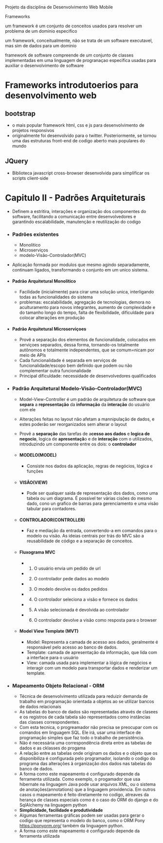 Projeto da disciplina de Desenvolvimento Web Mobile

Frameworks

um framework é um conjunto de conceitos usados para resolver um problema de um dominio especifico

um framework, conceitualmente, não se trata de um software executavel, mas sim de dados para um dominio

framework de software compreende de um conjunto de classes implementadas em uma linguagem de progranaçao especifica usadas para auxiliar o desenvolvimento de software

# Frameworks introdutoerios para desenvolvimento web

## bootstrap
- o mais popular framework html, css e js para desenvolvimento de projetos responsivos
- originalmente foi desenvolvido para o twitter. Posteriormente, se tornou uma das estruturas front-end de codigo aberto mais populares do mundo

## JQuery
- Biblioteca javascript cross-browser desenvolvida para simplificar os scripts client-side

# Capitulo II - Padrões Arquiteturais
- Definem a estritira, interações e organização dos componentes do software, facilitando a comunicação entre desenvolvedores e garantindo escalabilidade, manutenção e reutilização do codigo

- ### Padrões existentes
  - Monolitico
  - Microserviços
  - modelo-Visão-Controlador(MVC)
- Aplicação formada por modulos que mesmo agindo separadamente, continuam ligados, transformando o conjunto em um unico sistema.
  
- #### Padrão Arquitetural Monolítico
  - Facilidade (inicialmente) para cirar uma solução unica, interligando todas as funcionalidades do sistema
  - problemas: escalabilidade, agregação de tecnologias, demora no aculturamento para novos integrantes, aumento de complexidade e do tamanho longo do tempo, falta de flexibilidade, dificuldade para colocar alterações em produção
- #### Padrão Arquitetural Microserviçoes
  - Provê a separação dos elementos de funcionalidade, colocados em serviçoes separados, dessa forma, tornando-os totalmente autônomos e totalmente independentes, que se comum=nicam por meio de APIs
  - Cada funcionalidade é separada em serviços de funcionalidade/escopo bem definido que podem ou não complementar outra funcionalidade
  - Principal dificuldade: necessidade de desenvolvedores qualificados
  
- ### Padrão Arquitetural Modelo-Visão-Controlador(MVC)
  - Model-View-Controller é um padrão de arquitetura de software que **separa** a **representação** da **informação** da **interação** do usuário com ele
  - Alterações feitas no layout não afetam a mannipulação de dados, e estes poderão ser reorganizados sem alterar o layout
  - Provê a **separação** das tarefas de a**cesso aos dados** e **logica de negocio**, logica de **apresentaçã**o e de **interação** com o utilizados, introduzindo um componente entre os dois: o **controlador**

  - #### MODELO(MODEL)
    - Consiste nos dados da aplicação, regras de negócios, lógica e funções
  - #### VISÃO(VIEW)
    - Pode ser qualquer saida de representação dos dados, como uma tabela ou um diagrama. É possível ter várias cisões do mesmo dado, cono un grafico de barras para gerenciamento e uma visão tabular para contadores.
  - #### CONTROLADOR(CONTROLLER)
    - Faz e mediação da entrada, convertendo-a em comandos para o modelo ou visão. As ideias centrais por trás do MVC são a reusabilidade de código e a separação de conceitos.
  - #### Fluxograma MVC
    - 1. O usuário envia um pedido de url
    - 2. O controlador pede dados ao modelo
    - 3. O modelo devolve os dados pedidos
    - 4. O controlador seleciona a visão e fornece os dados
    - 5. A visão selecionada é devolvida ao controlador
    - 6. O controlador devolve a visão como resposta para o browser 
  - #### Model View Template (MVT)
    - Model: Representa a camada de acesso aos dados, geralmente é responsável pelo acesso ao banco de dados.
    - Template: camada de apresentação da informação, que lida com a interface para o usuário
    - View: camada usada para implementar a lógica de negócios e interagir com um modelo para transportar dados e renderizar um template.
  
- ### Mapeamento Objeto Relacional - ORM
  - Técnica de desenvolvimento utilizada para reduizir demanda de trabalho em programação orientada a objetos ao se utilizar bancos de dados relacionais
  - As tabelas do banco de dados são representadas através de clasees e os registros de cada tabela são representados como instâncias das classes correspondentes.
  - Com esta tecnica, o progreamador não precisa se preocupar com os comandos em linguagem SQL. Ele irá, usar uma interface de programação simples que faz todo o trabalho de persistência.
  - Não é necessária uma correspondência direta entre as tabelas de dados e as cklasses do progama
  - A relação entre as tabelas onde originam os dados e o objeto que os disponibiliza é configurada pelo programador, isolando o codigo do programa das alterações à organização dos dados nas tabelas do banco de dados.
  - A forma como este mapeamento é configurado depende da ferramenta utilizada. Como exemplo, o progamador que usa hibernate na linguagem Java pode usar arquivos XML, ou o sistema de anotações(annotations) que a linguagem providencia. Em outros casos o mapeamento é feito diretamente no codigo, atreaves da herança de classes especiais como é o caso do ORM do django e do SqlAlchemy na linguagem python
  - **Simplicidade, facilidade e produtividade**
  - Algumas ferramentas gráficas podem ser usadas para gerar o codigo que representa o modelo do banco, como o ORM Pony https://ponyorm.org/ também da linguagem python.
  - A forma como este mapeamento é configurado depende da ferramenta utilizada

